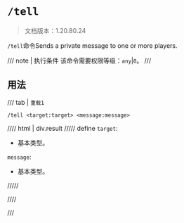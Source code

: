 # `/tell`

> 文档版本：1.20.80.24

`/tell`命令Sends a private message to one or more players.

/// note | 执行条件
该命令需要权限等级：`any`|`0`。
///

## 用法

/// tab | `重载1`
```mcfunction
/tell <target:target> <message:message>
```

//// html | div.result
///// define
`target`: <!-- md:samp target -->

- 基本类型。

`message`: <!-- md:samp message -->

- 基本类型。


/////

////

///
